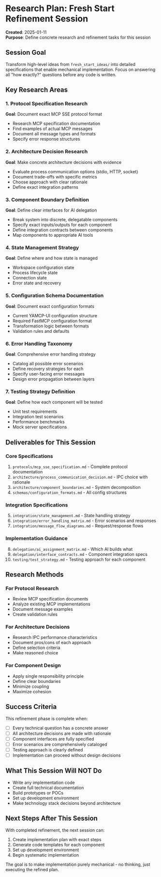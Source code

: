 # Research Plan: Fresh Start Refinement Session

**Created**: 2025-01-11  
**Purpose**: Define concrete research and refinement tasks for this session

## Session Goal

Transform high-level ideas from `fresh_start_ideas/` into detailed specifications that enable mechanical implementation. Focus on answering all "how exactly?" questions before any code is written.

## Key Research Areas

### 1. Protocol Specification Research
**Goal**: Document exact MCP SSE protocol format
- Research MCP specification documentation
- Find examples of actual MCP messages
- Document all message types and formats
- Specify error response structures

### 2. Architecture Decision Research  
**Goal**: Make concrete architecture decisions with evidence
- Evaluate process communication options (stdio, HTTP, socket)
- Document trade-offs with specific metrics
- Choose approach with clear rationale
- Define exact integration patterns

### 3. Component Boundary Definition
**Goal**: Define clear interfaces for AI delegation
- Break system into discrete, delegatable components
- Specify exact inputs/outputs for each component
- Define integration contracts between components
- Map components to appropriate AI tools

### 4. State Management Strategy
**Goal**: Define where and how state is managed
- Workspace configuration state
- Process lifecycle state
- Connection state
- Error state and recovery

### 5. Configuration Schema Documentation
**Goal**: Document exact configuration formats
- Current YAMCP-UI configuration structure
- Required FastMCP configuration format
- Transformation logic between formats
- Validation rules and defaults

### 6. Error Handling Taxonomy
**Goal**: Comprehensive error handling strategy
- Catalog all possible error scenarios
- Define recovery strategies for each
- Specify user-facing error messages
- Design error propagation between layers

### 7. Testing Strategy Definition
**Goal**: Define how each component will be tested
- Unit test requirements
- Integration test scenarios
- Performance benchmarks
- Mock server specifications

## Deliverables for This Session

### Core Specifications
1. `protocols/mcp_sse_specification.md` - Complete protocol documentation
2. `architecture/process_communication_decision.md` - IPC choice with rationale
3. `architecture/component_boundaries.md` - System decomposition
4. `schemas/configuration_formats.md` - All config structures

### Integration Specifications  
5. `integration/state_management.md` - State handling strategy
6. `integration/error_handling_matrix.md` - Error scenarios and responses
7. `integration/message_flow_diagrams.md` - Request/response flows

### Implementation Guidance
8. `delegation/ai_assignment_matrix.md` - Which AI builds what
9. `delegation/interface_contracts.md` - Component integration specs
10. `testing/test_strategy.md` - Testing approach for each component

## Research Methods

### For Protocol Research
- Review MCP specification documents
- Analyze existing MCP implementations
- Document message examples
- Create validation rules

### For Architecture Decisions
- Research IPC performance characteristics
- Document pros/cons of each approach
- Define selection criteria
- Make reasoned choice

### For Component Design
- Apply single responsibility principle
- Define clear boundaries
- Minimize coupling
- Maximize cohesion

## Success Criteria

This refinement phase is complete when:
- [ ] Every technical question has a concrete answer
- [ ] All architecture decisions are made with rationale
- [ ] Component interfaces are fully specified
- [ ] Error scenarios are comprehensively cataloged
- [ ] Testing approach is clearly defined
- [ ] Implementation can proceed without design decisions

## What This Session Will NOT Do

- Write any implementation code
- Create full technical documentation
- Build prototypes or POCs
- Set up development environment
- Make technology stack decisions beyond architecture

## Next Steps After This Session

With completed refinement, the next session can:
1. Create implementation plan with exact steps
2. Generate code templates for each component
3. Set up development environment
4. Begin systematic implementation

The goal is to make implementation purely mechanical - no thinking, just executing the refined plan.